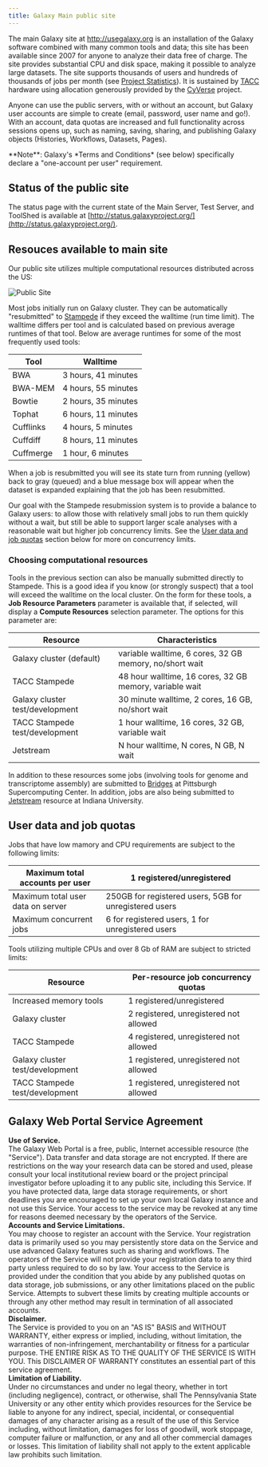 ```yaml
---
title: Galaxy Main public site
---
```

The main Galaxy site at http://usegalaxy.org is an installation of the Galaxy software combined with many common tools and data; this site has been available since 2007 for anyone to analyze their data free of charge. The site provides substantial CPU and disk space, making it possible to analyze large datasets. The site supports thousands of users and hundreds of thousands of jobs per month (see [Project Statistics](/src/galaxy-project/statistics)). It is sustained by [TACC](https://www.tacc.utexas.edu/) hardware using allocation generously provided by the [CyVerse](http://www.cyverse.org/) project.  

Anyone can use the public servers, with or without an account, but Galaxy user accounts are simple to create (email, password, user name and go!). With an account, data quotas are increased and full functionality across sessions opens up, such as naming, saving, sharing, and publishing Galaxy objects (Histories, Workflows, Datasets, Pages). 

<div class="alert alert-warning" role="alert"></span>**Note**: Galaxy's *Terms and Conditions* (see below) specifically declare a "one-account per user" requirement.</div>

## Status of the public site

The status page with the current state of the Main Server, Test Server, and ToolShed is available at [http://status.galaxyproject.org/](http://status.galaxyproject.org/).

## Resouces available to main site

Our public site utilizes multiple computational resources distributed across the US:

![Public Site](gxy_map.png)

Most jobs initially run on Galaxy cluster. They can be automatically "resubmitted" to [Stampede](https://portal.tacc.utexas.edu/user-guides/stampede) if they exceed the walltime (run time limit). The walltime differs per tool and is calculated based on previous average runtimes of that tool. Below are average runtimes for some of the most frequently used tools:

| Tool      | Walltime            |
|-----------|---------------------|
| BWA       | 3 hours, 41 minutes |
| BWA-MEM   | 4 hours, 55 minutes |
| Bowtie    | 2 hours, 35 minutes |
| Tophat    | 6 hours, 11 minutes |
| Cufflinks | 4 hours, 5 minutes  |
| Cuffdiff  | 8 hours, 11 minutes |
| Cuffmerge | 1 hour, 6 minutes   |


When a job is resubmitted you will see its state turn from running (yellow) back to gray (queued) and a blue message box will appear when the dataset is expanded explaining that the job has been resubmitted.

Our goal with the Stampede resubmission system is to provide a balance to Galaxy users: to allow those with relatively small jobs to run them quickly without a wait, but still be able to support larger scale analyses with a reasonable wait but higher job concurrency limits. See the [User data and job quotas](/src/main/#user-data-and-job-quotas) section below for more on concurrency limits.

### Choosing computational resources

Tools in the previous section can also be manually submitted directly to Stampede. This is a good idea if you know (or strongly suspect) that a tool will exceed the walltime on the local cluster. On the form for these tools, a **Job Resource Parameters** parameter is available that, if selected, will display a **Compute Resources** selection parameter. The options for this parameter are:

| Resource                                    | Characteristics                                         |
|---------------------------------------------|---------------------------------------------------------|
| Galaxy cluster (default)                    | variable walltime, 6 cores, 32 GB memory, no/short wait |
| TACC Stampede                               | 48 hour walltime, 16 cores, 32 GB memory, variable wait |
| Galaxy cluster test/development             | 30 minute walltime, 2 cores, 16 GB, no/short wait       |
| TACC Stampede test/development              | 1 hour walltime, 16 cores, 32 GB, variable wait         |
| Jetstream                                   | N hour walltime, N cores, N GB, N wait                  |

In addition to these resources some jobs (involving tools for genome and transcriptome assembly) are submitted to [Bridges](https://www.psc.edu/index.php/resources/computing/bridges) at Pittsburgh Supercomputing Center. In addition, jobs are also being submitted to [Jetstream](https://jetstream-cloud.org/) resource at Indiana University.   

## User data and job quotas

Jobs that have low mamory and CPU requirements are subject to the following limits:

| Maximum total accounts per user   | 1 registered/unregistered                              |
|-----------------------------------|--------------------------------------------------------|
| Maximum total user data on server | 250GB for registered users, 5GB for unregistered users |
| Maximum concurrent jobs           | 6 for registered users, 1 for unregistered users       |

Tools utilizing multiple CPUs and over 8 Gb of RAM are subject to stricted limits:


| Resource                        | Per-resource job concurrency quotas    |
|---------------------------------|----------------------------------------|
| Increased memory tools          | 1 registered/unregistered              |
| Galaxy cluster                  | 2 registered, unregistered not allowed | 
| TACC Stampede                   | 4 registered, unregistered not allowed | 
| Galaxy cluster test/development | 1 registered, unregistered not allowed | 
| TACC Stampede test/development  | 1 registered, unregistered not allowed |


## Galaxy Web Portal Service Agreement

<div class="well well-lg">

**Use of Service.**
<br>
The Galaxy Web Portal is a free, public, Internet accessible resource (the "Service"). Data transfer and data storage are not encrypted. If there are restrictions on the way your research data can be stored and used, please consult your local institutional review board or the project principal investigator before uploading it to any public site, including this Service. If you have protected data, large data storage requirements, or short deadlines you are encouraged to set up your own local Galaxy instance and not use this Service. Your access to the service may be revoked at any time for reasons deemed necessary by the operators of the Service.
<br>
**Accounts and Service Limitations.**
<br>
You may choose to register an account with the Service. Your registration data is primarily used so you may persistently store data on the Service and use advanced Galaxy features such as sharing and workflows. The operators of the Service will not provide your registration data to any third party unless required to do so by law. Your access to the Service is provided under the condition that you abide by any published quotas on data storage, job submissions, or any other limitations placed on the public Service. Attempts to subvert these limits by creating multiple accounts or through any other method may result in termination of all associated accounts.
<br>
**Disclaimer.**
<br>
The Service is provided to you on an "AS IS" BASIS and WITHOUT WARRANTY, either express or implied, including, without limitation, the warranties of non-infringement, merchantability or fitness for a particular purpose. THE ENTIRE RISK AS TO THE QUALITY OF THE SERVICE IS WITH YOU. This DISCLAIMER OF WARRANTY constitutes an essential part of this service agreement.
<br>
**Limitation of Liability.**
<br>
Under no circumstances and under no legal theory, whether in tort (including negligence), contract, or otherwise, shall The Pennsylvania State University or any other entity which provides resources for the Service be liable to anyone for any indirect, special, incidental, or consequential damages of any character arising as a result of the use of this Service including, without limitation, damages for loss of goodwill, work stoppage, computer failure or malfunction, or any and all other commercial damages or losses. This limitation of liability shall not apply to the extent applicable law prohibits such limitation.

</div>
